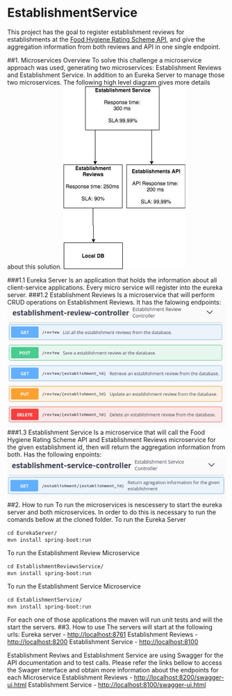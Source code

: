 # EstablishmentService
This project has the goal to register establishment reviews for  establishments at the [Food Hygiene Rating Scheme API](http://api.ratings.food.gov.uk/help), and give the aggregation information from both reviews and API in one single endpoint.

##1. Microservices Overview
 To solve this challenge a microservice approach was used, generating two microservices: Establishment Reviews and Establishment Service. In addition to an Eureka Server to manage those two microservices.
The following high level diagram gives more details about this solution.
![High level diagram](high-level-diagram.png)

###1.1 Eureka Server
Is an application that holds the information about all client-service applications. Every micro service will register into the eureka server.
###1.2 Establishment Reviews
Is a microservice that will perform CRUD operations on Establishment Reviews.
It has the falowing endpoints:
![Establishment Reviews Endpoints](reviwes-endpoint.png) 
###1.3 Establishment Service
Is a microservice that will call the Food Hygiene Rating Scheme API and Establishment Reviews microservice for the given establishment id, then will return the aggregation information from both.
Has the following enpoints:
![Establishment Service Endpoints](establishment-endpoint.png) 
##2. How to run
To run the microservices is nescessery to start the eureka server and both microservices.
In order to do this is necessary to run the comands bellow at the cloned folder.
To run the Eureka Server
```
cd EurekaServer/
mvn install spring-boot:run
```
To run the Establishment Review Microservice
```
cd EstablishmentReviewsService/
mvn install spring-boot:run
```
To run the Establishment Service Microservice
```
cd EstablishmentService/
mvn install spring-boot:run
```
For each one of those applications the maven will run unit tests and will the start the servers.
##3. How to use
The servers will start at the following urls:
Eureka server - [http://localhost:8761](http://localhost:8761)
Establishment Reviews - [http://localhost:8200](http://localhost:8200)
Establishment Service - [http://localhost:8100](http://localhost:8100)

Establishment Reviws and Establishment Service are using Swagger for the API documentation and to test calls. Please refer the links bellow to access the Swager interface and obtain more information about the endpoints for each Microservice
Establishment Reviews - [http://localhost:8200/swagger-ui.html](http://localhost:8200/swagger-ui.html)
Establishment Service - [http://localhost:8100/swagger-ui.html](http://localhost:8100/swagger-ui.html)


